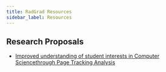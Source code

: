 ```yaml
---
title: RadGrad Resources
sidebar_label: Resources
---
```


  
## Research Proposals

  * [Improved understanding of student interests in Computer Sciencethrough Page Tracking Analysis](http://csdl.ics.hawaii.edu/techreports/2020/20-06/20-06.pdf)

